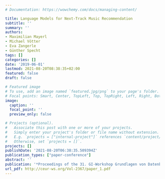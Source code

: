 ```yaml
---
# Documentation: https://wowchemy.com/docs/managing-content/

title: Language Models for Next-Track Music Recommendation
subtitle: ''
summary: ''
authors:
- Maximilian Mayerl
- Michael Vötter
- Eva Zangerle
- Günther Specht
tags: []
categories: []
date: '2019-06-01'
lastmod: 2021-08-20T08:38:35+02:00
featured: false
draft: false

# Featured image
# To use, add an image named `featured.jpg/png` to your page's folder.
# Focal points: Smart, Center, TopLeft, Top, TopRight, Left, Right, BottomLeft, Bottom, BottomRight.
image:
  caption: ''
  focal_point: ''
  preview_only: false

# Projects (optional).
#   Associate this post with one or more of your projects.
#   Simply enter your project's folder or file name without extension.
#   E.g. `projects = ["internal-project"]` references `content/project/deep-learning/index.md`.
#   Otherwise, set `projects = []`.
projects: []
publishDate: '2021-08-20T06:38:35.509394Z'
publication_types: ["paper-conference"]
abstract: ''
publication: '*Proceedings of the 31. GI-Workshop Grundlagen von Datenbanken*'
url_pdf: http://ceur-ws.org/Vol-2367/paper_1.pdf
---
```

